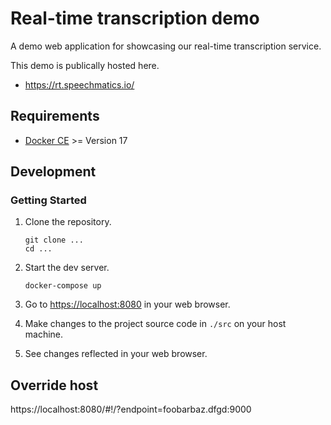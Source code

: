# Real-time transcription demo

A demo web application for showcasing our real-time transcription service.

This demo is publically hosted here.

- https://rt.speechmatics.io/

## Requirements

- [Docker CE][docker-ce] >= Version 17

## Development

### Getting Started

1. Clone the repository.

    ```shell
    git clone ...
    cd ...
    ```

2. Start the dev server.

    ```shell
    docker-compose up
    ```

3. Go to [https://localhost:8080](https://localhost:8080) in your web browser.

4. Make changes to the project source code in `./src` on your host machine.

5. See changes reflected in your web browser.

[docker-ce]: https://www.docker.com/community-edition

## Override host

https://localhost:8080/#!/?endpoint=foobarbaz.dfgd:9000
